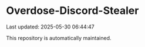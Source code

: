 # Overdose-Discord-Stealer

Last updated: 2025-05-30 06:44:47

This repository is automatically maintained.
